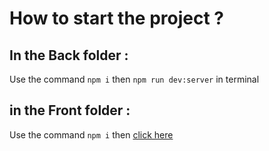 # How to start the project ?

## In the Back folder :

Use the command `npm i` then `npm run dev:server` in terminal

## in the Front folder :

Use the command `npm i` then [click here](http://localhost:5173/)
